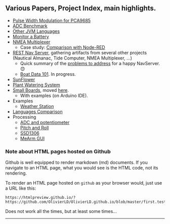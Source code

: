 ## Various Papers, Project Index, main highlights.

- [Pulse Width Modulation for PCA9685](../I2C.SPI/PWM.md)
- [ADC Benchmark](../ADC-benchmark/README.md)
- [Other JVM Languages](../OtherJVM.languages/README.md)
- [Monitor a Battery](../Monitor.Battery/README.md)
- [NMEA Multiplexer](../NMEA.Multilexer/README.md)
    - Case study: [Comparison with Node-RED](../NMEA.multiplexer/casestudy.md)
- [REST Nav Server](../RESTNavServer/README.md), gathering artifacts from several other projects (Nautical Almanac, Tide Computer, NMEA Multiplexer, ...)
    - Quick summary of the [problems to address](./happy.navserver/HappyNavserver.md) for a happy NavServer. 😊
    - [Boat Data 101](http://raspberrypi.lediouris.net/_Articles/data.logging/datalogging.html). In progress.
- [SunFlower](../Project.Trunk/SunFlower/README.md)
- [Plant Watering System](../Project.Trunk/PlantWateringSystem/README.md)
- [Small Boards](../Small.Boards/README.md), moved [here](https://github.com/OlivierLD/small-boards).
    - With examples (on Arduino IDE).
- Examples
    - [Weather Station](../Project.Trunk/Weather.Station/README.md)
- [Languages Comparison](../Project.Trunk/System.Languages/LanguageComparison.md)
- Processing
    - [ADC and potentiometer](../Processing#to-run-the-sketch)
    - [Pitch and Roll](../Processing#pitchrollpde)
    - [SSD1306](../Processing#ssd1306-oled-display)
    - [MeArm GUI](../Processing#mearm-gui)


### Note about HTML pages hosted on Github
Github is well equipped to render markdown (md) documents. If you navigate to an HTML page, what you would see is the HTML code, not its rendering.

To render an HTML page hosted on `github` as your browser would, just use a URL like this:
```
https://htmlpreview.github.io/?https://github.com/OlivierLD/OlivierLD.github.io/blob/master/first.test.html
```
Does not work all the times, but at least some times...

---

